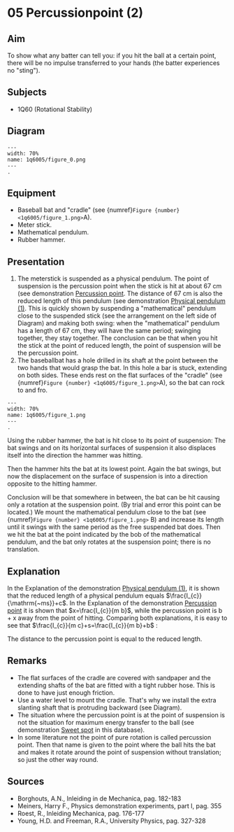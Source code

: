 # 05 Percussionpoint (2) 
  
## Aim   
 To show what any batter can tell you: if you hit the ball at a certain point, there will be no impulse transferred to your hands (the batter experiences no "sting").    
  
## Subjects   
* 1Q60 (Rotational Stability)   

## Diagram
   
```{figure} figures/figure_0.png  
---  
width: 70%  
name: 1q6005/figure_0.png  
---  
. 
```

## Equipment
- Baseball bat and "cradle" (see {numref}`Figure {number} <1q6005/figure_1.png>`A).
- Meter stick.
- Mathematical pendulum.
- Rubber hammer.
    
  
## Presentation   
1. The meterstick is suspended as a physical pendulum. The point of suspension is the percussion point when the stick is hit at about $67 \mathrm{~cm}$ (see demonstration [Percussion point](../1Q6004%20Percussionpoint/1Q6004.md). The distance of $67 \mathrm{~cm}$ is also the reduced length of this pendulum (see demonstration [Physical pendulum (1)](/book/3%20oscillations%20and%20waves/3A%20osc/3A15%20Physical%20Pendula/3A1501%20Physical%20Pendulum/3A1501.md). This is quickly shown by suspending a "mathematical" pendulum close to the suspended stick (see the arrangement on the left side of Diagram) and making both swing: when the "mathematical" pendulum has a length of $67 \mathrm{~cm}$, they will have the same period; swinging together, they stay together. The conclusion can be that when you hit the stick at the point of reduced length, the point of suspension will be the percussion point.
2. The baseballbat has a hole drilled in its shaft at the point between the two hands that would grasp the bat. In this hole a bar is stuck, extending on both sides. These ends rest on the flat surfaces of the "cradle" (see {numref}`Figure {number} <1q6005/figure_1.png>`A), so the bat can rock to and fro.   

```{figure} figures/figure_1.png  
---  
width: 70%  
name: 1q6005/figure_1.png  
---  
. 
```
Using the rubber hammer, the bat is hit close to its point of suspension: The bat swings and on its horizontal surfaces of suspension it also displaces itself into the direction the hammer was hitting.

Then the hammer hits the bat at its lowest point. Again the bat swings, but now the displacement on the surface of suspension is into a direction opposite to the hitting hammer.

Conclusion will be that somewhere in between, the bat can be hit causing only a rotation at the suspension point. (By trial and error this point can be located.) We mount the mathematical pendulum close to the bat (see {numref}`Figure {number} <1q6005/figure_1.png>` B) and increase its length until it swings with the same period as the free suspended bat does. Then we hit the bat at the point indicated by the bob of the mathematical pendulum, and the bat only rotates at the suspension point; there is no translation.

## Explanation   
In the Explanation of the demonstration [Physical pendulum (1)](/book/3%20oscillations%20and%20waves/3A%20osc/3A15%20Physical%20Pendula/3A1501%20Physical%20Pendulum/3A1501.md), it is shown that the reduced length of a physical pendulum equals $\frac{I_{c}}{\mathrm{~ms}}+c$. In the Explanation of the demonstration [Percussion point](../1Q6004%20Percussionpoint/1Q6004.md) it is shown that $x=\frac{I_{c}}{m b}$, while the percussion point is $\mathrm{b}+\mathrm{x}$ away from the point of hitting. Comparing both explanations, it is easy to see that $\frac{I_{c}}{m c}+s=\frac{I_{c}}{m b}+b$ :

The distance to the percussion point is equal to the reduced length.
  
## Remarks
 *  The flat surfaces of the cradle are covered with sandpaper and the extending shafts of the bat are fitted with a tight rubber hose. This is done to have just enough friction. 
 *  Use a water level to mount the cradle. That's why we install the extra slanting shaft that is protruding backward (see Diagram). 
 *  The situation where the percussion point is at the point of suspension is not the situation for maximum energy transfer to the ball (see demonstration [Sweet spot](../../1Q40%20Cons%20of%20Angular%20Momentum/1Q4004%20Sweet%20Spot/1Q4004.md) in this database). 
 *  In some literature not the point of pure rotation is called percussion point. Then that name is given to the point where the ball hits the bat and makes it rotate around the point of suspension without translation; so just the other way round.
   
  
## Sources
 *  Borghouts, A.N., Inleiding in de Mechanica, pag. 182-183 
 *  Meiners, Harry F., Physics demonstration experiments, part I, pag. 355 
 *  Roest, R., Inleiding Mechanica, pag. 176-177 
 *  Young, H.D. and Freeman, R.A., University Physics, pag. 327-328
  